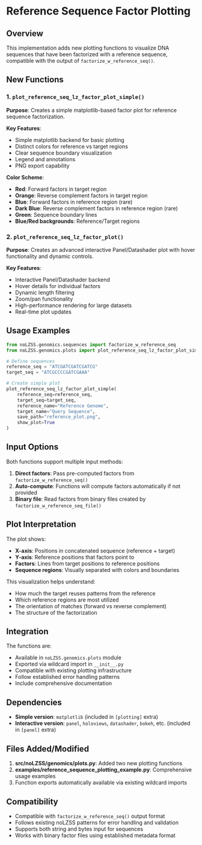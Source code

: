 # Reference Sequence Factor Plotting

## Overview

This implementation adds new plotting functions to visualize DNA sequences that have been factorized with a reference sequence, compatible with the output of `factorize_w_reference_seq()`.

## New Functions

### 1. `plot_reference_seq_lz_factor_plot_simple()`

**Purpose**: Creates a simple matplotlib-based factor plot for reference sequence factorization.

**Key Features**:
- Simple matplotlib backend for basic plotting
- Distinct colors for reference vs target regions
- Clear sequence boundary visualization
- Legend and annotations
- PNG export capability

**Color Scheme**:
- **Red**: Forward factors in target region
- **Orange**: Reverse complement factors in target region  
- **Blue**: Forward factors in reference region (rare)
- **Dark Blue**: Reverse complement factors in reference region (rare)
- **Green**: Sequence boundary lines
- **Blue/Red backgrounds**: Reference/Target regions

### 2. `plot_reference_seq_lz_factor_plot()`

**Purpose**: Creates an advanced interactive Panel/Datashader plot with hover functionality and dynamic controls.

**Key Features**:
- Interactive Panel/Datashader backend
- Hover details for individual factors
- Dynamic length filtering
- Zoom/pan functionality
- High-performance rendering for large datasets
- Real-time plot updates

## Usage Examples

```python
from noLZSS.genomics.sequences import factorize_w_reference_seq
from noLZSS.genomics.plots import plot_reference_seq_lz_factor_plot_simple

# Define sequences
reference_seq = "ATCGATCGATCGATCG"
target_seq = "ATCGCCCCGATCGAAA"

# Create simple plot
plot_reference_seq_lz_factor_plot_simple(
    reference_seq=reference_seq,
    target_seq=target_seq,
    reference_name="Reference Genome",
    target_name="Query Sequence",
    save_path="reference_plot.png",
    show_plot=True
)
```

## Input Options

Both functions support multiple input methods:

1. **Direct factors**: Pass pre-computed factors from `factorize_w_reference_seq()`
2. **Auto-compute**: Functions will compute factors automatically if not provided
3. **Binary file**: Read factors from binary files created by `factorize_w_reference_seq_file()`

## Plot Interpretation

The plot shows:
- **X-axis**: Positions in concatenated sequence (reference + target)
- **Y-axis**: Reference positions that factors point to
- **Factors**: Lines from target positions to reference positions
- **Sequence regions**: Visually separated with colors and boundaries

This visualization helps understand:
- How much the target reuses patterns from the reference
- Which reference regions are most utilized
- The orientation of matches (forward vs reverse complement)
- The structure of the factorization

## Integration

The functions are:
- Available in `noLZSS.genomics.plots` module
- Exported via wildcard import in `__init__.py`
- Compatible with existing plotting infrastructure
- Follow established error handling patterns
- Include comprehensive documentation

## Dependencies

- **Simple version**: `matplotlib` (included in `[plotting]` extra)
- **Interactive version**: `panel`, `holoviews`, `datashader`, `bokeh`, etc. (included in `[panel]` extra)

## Files Added/Modified

1. **src/noLZSS/genomics/plots.py**: Added two new plotting functions
2. **examples/reference_sequence_plotting_example.py**: Comprehensive usage examples
3. Function exports automatically available via existing wildcard imports

## Compatibility

- Compatible with `factorize_w_reference_seq()` output format
- Follows existing noLZSS patterns for error handling and validation
- Supports both string and bytes input for sequences
- Works with binary factor files using established metadata format